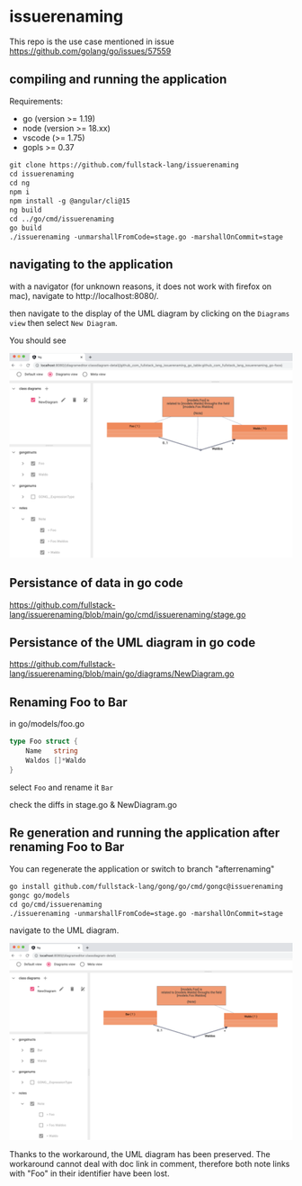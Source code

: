 # issuerenaming

This repo is the use case mentioned in issue https://github.com/golang/go/issues/57559

## compiling and running the application

Requirements:
 - go (version >= 1.19)
 - node (version >= 18.xx)
 - vscode (>= 1.75)
 - gopls >= 0.37

```
git clone https://github.com/fullstack-lang/issuerenaming
cd issuerenaming
cd ng
npm i
npm install -g @angular/cli@15
ng build
cd ../go/cmd/issuerenaming
go build
./issuerenaming -unmarshallFromCode=stage.go -marshallOnCommit=stage 
```

## navigating to the application

with a navigator (for unknown reasons, it does not work with firefox on mac), navigate to http://localhost:8080/.

then navigate to the display of the UML diagram by clicking on the `Diagrams view` then select `New Diagram`.

You should see

<img width="762" alt="Screenshot 2023-02-09 at 08 14 49" src="./UML diagram before renaming.png">

## Persistance of data in go code

https://github.com/fullstack-lang/issuerenaming/blob/main/go/cmd/issuerenaming/stage.go

## Persistance of the UML diagram in go code

https://github.com/fullstack-lang/issuerenaming/blob/main/go/diagrams/NewDiagram.go

## Renaming Foo to Bar

in go/models/foo.go

```go
type Foo struct {
	Name   string
	Waldos []*Waldo
}
```

select `Foo` and rename it `Bar`

check the diffs in stage.go & NewDiagram.go
## Re generation and running the application after renaming Foo to Bar

You can regenerate the application or switch to branch "afterrenaming"

```
go install github.com/fullstack-lang/gong/go/cmd/gongc@issuerenaming
gongc go/models
cd go/cmd/issuerenaming
./issuerenaming -unmarshallFromCode=stage.go -marshallOnCommit=stage 
```

navigate to the UML diagram.

<img width="762" alt="Screenshot 2023-02-09 at 08 14 49" src="./UML diagram after renaming.png">

Thanks to the workaround, the UML diagram has been preserved. The workaround cannot deal 
with doc link in comment, therefore both note links with "Foo" in their identifier have been lost.